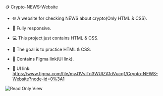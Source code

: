 🪙 Crypto-NEWS-Website
- 🌐 A website for checking NEWS about crypto(Only HTML & CSS).

- 📱 Fully responsive.
- 💻 This project just contains HTML & CSS.
- 🎯 The goal is to practice HTML & CSS.
- 🔗 Contains Figma link(UI link).
- 🔗 UI link: https://www.figma.com/file/myJ1VviTn3WUIZA1dVucq1/Crypto-NEWS-Website?node-id=0%3A1


![Read Only View](https://user-images.githubusercontent.com/79444570/195703291-d4648e04-f3fb-48a9-b794-ca937727c3ae.png)
